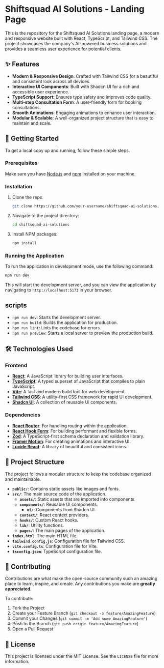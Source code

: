 # Shiftsquad AI Solutions - Landing Page

This is the repository for the Shiftsquad AI Solutions landing page, a modern and responsive website built with React, TypeScript, and Tailwind CSS. The project showcases the company's AI-powered business solutions and provides a seamless user experience for potential clients.

## ✨ Features

- **Modern & Responsive Design**: Crafted with Tailwind CSS for a beautiful and consistent look across all devices.
- **Interactive UI Components**: Built with Shadcn UI for a rich and accessible user experience.
- **TypeScript Support**: Ensures type safety and improves code quality.
- **Multi-step Consultation Form**: A user-friendly form for booking consultations.
- **Smooth Animations**: Engaging animations to enhance user interaction.
- **Modular & Scalable**: A well-organized project structure that is easy to maintain and scale.

## 🚀 Getting Started

To get a local copy up and running, follow these simple steps.

### Prerequisites

Make sure you have [Node.js](https://nodejs.org/) and [npm](https://www.npmjs.com/) installed on your machine.

### Installation

1.  Clone the repo:
    ```sh
    git clone https://github.com/your-username/shiftsquad-ai-solutions.git
    ```
2.  Navigate to the project directory:
    ```sh
    cd shiftsquad-ai-solutions
    ```
3.  Install NPM packages:
    ```sh
    npm install
    ```

### Running the Application

To run the application in development mode, use the following command:

```sh
npm run dev
```

This will start the development server, and you can view the application by navigating to `http://localhost:5173` in your browser.

##  scripts

-   `npm run dev`: Starts the development server.
-   `npm run build`: Builds the application for production.
-   `npm run lint`: Lints the codebase for errors.
-   `npm run preview`: Starts a local server to preview the production build.

## 🛠️ Technologies Used

### Frontend

-   **[React](https://reactjs.org/)**: A JavaScript library for building user interfaces.
-   **[TypeScript](https://www.typescriptlang.org/)**: A typed superset of JavaScript that compiles to plain JavaScript.
-   **[Vite](https://vitejs.dev/)**: A fast and modern build tool for web development.
-   **[Tailwind CSS](https://tailwindcss.com/)**: A utility-first CSS framework for rapid UI development.
-   **[Shadcn UI](https://ui.shadcn.com/)**: A collection of reusable UI components.

### Dependencies

-   **[React Router](https://reactrouter.com/)**: For handling routing within the application.
-   **[React Hook Form](https://react-hook-form.com/)**: For building performant and flexible forms.
-   **[Zod](https://zod.dev/)**: A TypeScript-first schema declaration and validation library.
-   **[Framer Motion](https://www.framer.com/motion/)**: For creating animations and interactive UI.
-   **[Lucide React](https://lucide.dev/)**: A library of beautiful and consistent icons.

## 📂 Project Structure

The project follows a modular structure to keep the codebase organized and maintainable.

-   **`public/`**: Contains static assets like images and fonts.
-   **`src/`**: The main source code of the application.
    -   **`assets/`**: Static assets that are imported into components.
    -   **`components/`**: Reusable UI components.
        -   **`ui/`**: Components from Shadcn UI.
    -   **`context/`**: React context providers.
    -   **`hooks/`**: Custom React hooks.
    -   **`lib/`**: Utility functions.
    -   **`pages/`**: The main pages of the application.
-   **`index.html`**: The main HTML file.
-   **`tailwind.config.js`**: Configuration file for Tailwind CSS.
-   **`vite.config.ts`**: Configuration file for Vite.
-   **`tsconfig.json`**: TypeScript configuration file.

## 🤝 Contributing

Contributions are what make the open-source community such an amazing place to learn, inspire, and create. Any contributions you make are **greatly appreciated**.

To contribute:

1.  Fork the Project
2.  Create your Feature Branch (`git checkout -b feature/AmazingFeature`)
3.  Commit your Changes (`git commit -m 'Add some AmazingFeature'`)
4.  Push to the Branch (`git push origin feature/AmazingFeature`)
5.  Open a Pull Request

## 📄 License

This project is licensed under the MIT License. See the `LICENSE` file for more information.
